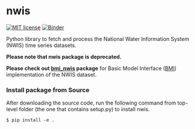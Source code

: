 # nwis
[![MIT license](https://img.shields.io/badge/License-MIT-blue.svg)](https://github.com/gantian127/nwis/blob/master/LICENSE.txt)
[![Binder](https://mybinder.org/badge_logo.svg)](https://mybinder.org/v2/gh/gantian127/nwis/master?filepath=notebooks%2Fnwis.ipynb)



Python library to fetch and process the National Water Information System (NWIS) time series datasets. 

**Please note that nwis package is deprecated.** 

**Please check out [bmi_nwis](https://github.com/gantian127/bmi_nwis) package** for 
Basic Model Interface ([BMI](https://bmi-spec.readthedocs.io/en/latest/)) 
implementation of the NWIS dataset. 



### Install package from Source

After downloading the source code, run the following command from top-level folder 
(the one that contains setup.py) to install nwis.
```
$ pip install -e .
```
